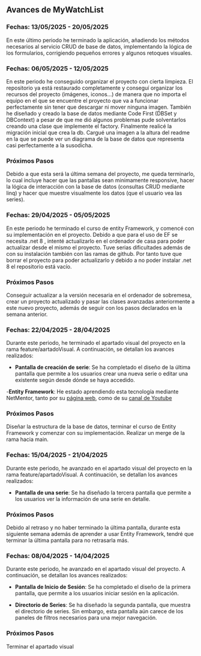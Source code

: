 ## Avances de MyWatchList

### Fechas: 13/05/2025 - 20/05/2025

En este último periodo he terminado la aplicación, añadiendo los métodos necesarios al servicio CRUD de base de datos, implementando la lógica de los formularios,
corrigiendo pequeños errores y algunos retoques visuales.

### Fechas: 06/05/2025 - 12/05/2025

En este periodo he conseguido organizar el proyecto con cierta limpieza. El repositorio ya está restaurado completamente y conseguí organizar los recursos del
proyecto (imágenes, iconos...) de manera que no importa el equipo en el que se encuentre el proyecto que va a funcionar perfectamente sin tener que descargar ni mover
ninguna imagen. También he diseñado y creado la base de datos mediante Code First (DBSet y DBContext) a pesar de que me dió algunos problemas pude solventarlos creando una
clase que implemente el factory. Finalmente realicé la migración inicial que crea la db. Cargué una imagen a la altura del readme en la que se puede ver un diagrama de la
base de datos que representa casi perfectamente a la susodicha. 

### Próximos Pasos

Debido a que esta será la última semana del proyecto, me queda terminarlo, lo cual incluye hacer que las pantallas sean minimamente responsive, hacer la lógica de
interacción con la base de datos (consultas CRUD mediante linq) y hacer que muestre visualmente los datos (que el usuario vea las series).

### Fechas: 29/04/2025 - 05/05/2025

En este periodo he terminado el curso de entity Framework, y comencé con su implementación en el proyecto. Debido a que para el uso de EF se necesita .net 8 ,
intenté actualizarlo en el ordenador de casa para poder actualizar desde el mismo el proyecto. Tuve serias dificultades además de con su instalación también con las ramas de github.
Por tanto tuve que borrar el proyecto para poder actualizarlo y debido a no poder instalar .net 8 el repositorio está vacío.

### Próximos Pasos

Conseguir actualizar a la versión necesaria en el ordenador de sobremesa, crear un proyecto actualizado y pasar las clases avanzadas anteriormente a este nuevo proyecto, además de seguir con los pasos
declarados en la semana anterior.

### Fechas: 22/04/2025 - 28/04/2025

Durante este periodo, he terminado el apartado visual del proyecto en la rama feature/aartadoVisual. A continuación, se detallan los avances realizados:

- **Pantalla de creación de serie**: Se ha completado el diseño de la última pantalla que permite a los usuarios crear una nueva serie o editar una existente según desde dónde se haya accedido.

-**Entity Framework**: He estado aprendiendo esta tecnología mediante NetMentor, tanto por su [página web](https://www.netmentor.es), como de su [canal de Youtube](https://www.youtube.com/watch?v=4azrTdMtaO4&list=PLesmOrW3mp4i2RdfsPI5R6o5EVacGuovz&pp=0gcJCV8EOCosWNin)

### Próximos Pasos

Diseñar la estructura de la base de datos, terminar el curso de Entity Framework y comenzar con su implementación. Realizar un merge de la rama hacia main.

### Fechas: 15/04/2025 - 21/04/2025

Durante este periodo, he avanzado en el apartado visual del proyecto en la rama feature/apartadoVisual. A continuación, se detallan los avances realizados:

- **Pantalla de una serie**: Se ha diseñado la tercera pantalla que permite a los usuarios ver la información de una serie en detalle.

### Próximos Pasos

Debido al retraso y no haber terminado la última pantalla, durante esta siguiente semana además de aprender a usar Entity Framework, tendré que terminar la última pantalla para no retrasarla más.

### Fechas: 08/04/2025 - 14/04/2025

Durante este periodo, he avanzado en el apartado visual del proyecto. A continuación, se detallan los avances realizados:

- **Pantalla de Inicio de Sesión**: Se ha completado el diseño de la primera pantalla, que permite a los usuarios iniciar sesión en la aplicación.
  
- **Directorio de Series**: Se ha diseñado la segunda pantalla, que muestra el directorio de series. Sin embargo, esta pantalla aún carece de los paneles de filtros necesarios para una mejor navegación.

### Próximos Pasos

Terminar el apartado visual
